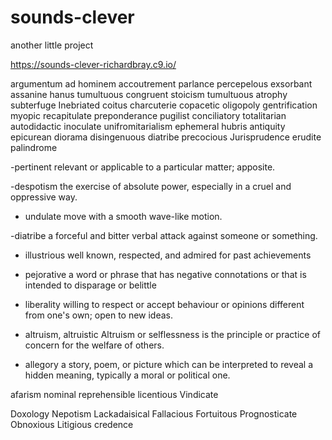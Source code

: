 # sounds-clever
another little project

https://sounds-clever-richardbray.c9.io/


argumentum ad hominem
accoutrement
parlance
percepelous
exsorbant
assanine
hanus
tumultuous
congruent
stoicism 
tumultuous
atrophy
subterfuge
Inebriated
coitus
charcuterie
copacetic
oligopoly
gentrification
myopic
recapitulate
preponderance
pugilist
conciliatory
totalitarian
autodidactic
inoculate
unifromitarialism
ephemeral
hubris
antiquity 
epicurean
diorama
disingenuous
diatribe
precocious
Jurisprudence 
erudite
palindrome

-pertinent 
relevant or applicable to a particular matter; apposite.

-despotism
the exercise of absolute power, especially in a cruel and oppressive way.

- undulate
move with a smooth wave-like motion.

-diatribe
a forceful and bitter verbal attack against someone or something.

- illustrious 
well known, respected, and admired for past achievements

- pejorative
a word or phrase that has negative connotations or that is intended to disparage or belittle 

- liberality
willing to respect or accept behaviour or opinions different from one's own; open to new ideas.

- altruism, altruistic
Altruism or selflessness is the principle or practice of concern for the welfare of others.

- allegory
a story, poem, or picture which can be interpreted to reveal a hidden meaning, typically a moral or political one.

afarism 
 nominal 
reprehensible 
licentious
Vindicate

Doxology 
Nepotism
Lackadaisical
Fallacious
Fortuitous
Prognosticate
Obnoxious
Litigious
credence